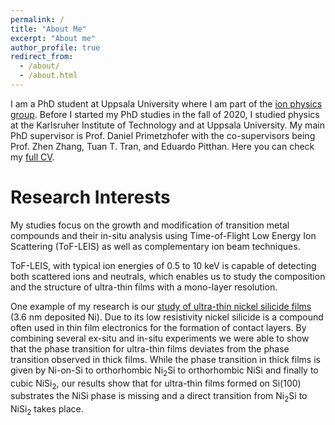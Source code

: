 ```yaml
---
permalink: /
title: "About Me"
excerpt: "About me"
author_profile: true
redirect_from: 
  - /about/
  - /about.html
---
```


I am a PhD student at Uppsala University where I am part of the [ion physics group](https://www.physics.uu.se/research/applied-nuclear-physics/groups/ion-physics/). Before I started my PhD studies in the fall of 2020, I studied physics at the Karlsruher Institute of Technology and at Uppsala University. My main PhD supervisor is Prof. Daniel Primetzhofer with the co-supervisors being Prof. Zhen Zhang, Tuan T. Tran, and Eduardo Pitthan. Here you can check my [full CV](https://philipp-mika-wolf.github.io/assets/CV.pdf).

# Research Interests

My studies focus on the growth and modification of transition metal compounds and their in-situ analysis using Time-of-Flight Low Energy Ion Scattering (ToF-LEIS) as well as complementary ion beam techniques.

ToF-LEIS, with typical ion energies of 0.5 to 10 keV is capable of detecting both scattered ions and neutrals, which enables us to study the composition and the structure of ultra-thin films with a mono-layer resolution.

One example of my research is our [study of ultra-thin nickel silicide films](https://doi.org/10.1002/smll.202106093) (3.6 nm deposited Ni). Due to its low resistivity nickel silicide is a compound often used in thin film electronics for the formation of contact layers. By combining several ex-situ and in-situ experiments we were able to show that the phase transition for ultra-thin films deviates from the phase transition observed in thick films. While the phase transition in thick films is given by Ni-on-Si to orthorhombic Ni<sub>2</sub>Si to orthorhombic NiSi and finally to cubic NiSi<sub>2</sub>, our results show that for ultra-thin films formed on Si(100) substrates the NiSi phase is missing and a direct transition from Ni<sub>2</sub>Si to NiSi<sub>2</sub> takes place.

